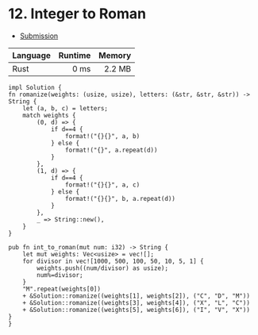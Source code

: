 # 12. Integer to Roman
- [Submission](https://leetcode.com/submissions/detail/1034433065/)

| Language | Runtime | Memory |
| :-       |       -:|      -:|
| Rust | 0 ms | 2.2 MB |
```
impl Solution {
fn romanize(weights: (usize, usize), letters: (&str, &str, &str)) -> String {
    let (a, b, c) = letters;
    match weights {
        (0, d) => {
            if d==4 {
                format!("{}{}", a, b)
            } else {
                format!("{}", a.repeat(d))
            }
        },
        (1, d) => {
            if d==4 {
                format!("{}{}", a, c)
            } else {
                format!("{}{}", b, a.repeat(d))
            }
        },
        _ => String::new(), 
    }
}

pub fn int_to_roman(mut num: i32) -> String {
    let mut weights: Vec<usize> = vec![];
    for divisor in vec![1000, 500, 100, 50, 10, 5, 1] {
        weights.push((num/divisor) as usize);
        num%=divisor;
    }
    "M".repeat(weights[0])
    + &Solution::romanize((weights[1], weights[2]), ("C", "D", "M"))
    + &Solution::romanize((weights[3], weights[4]), ("X", "L", "C"))
    + &Solution::romanize((weights[5], weights[6]), ("I", "V", "X"))
}
}
```
